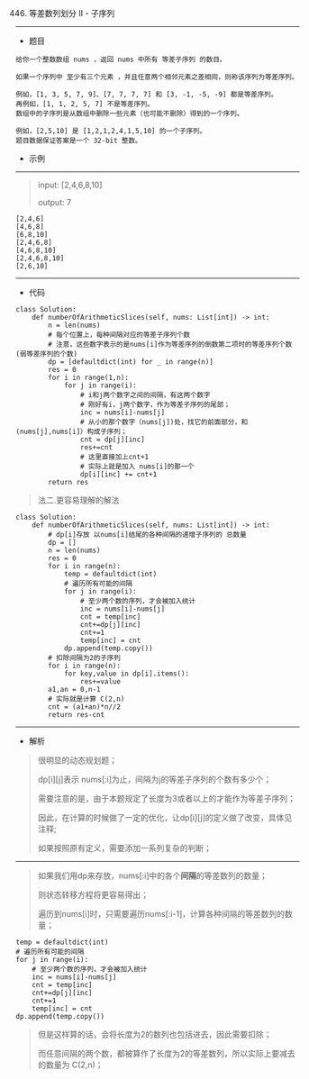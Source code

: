 446. 等差数列划分 II - 子序列
----------
 - 题目
>
>
    给你一个整数数组 nums ，返回 nums 中所有 等差子序列 的数目。

    如果一个序列中 至少有三个元素 ，并且任意两个相邻元素之差相同，则称该序列为等差序列。
    
    例如，[1, 3, 5, 7, 9]、[7, 7, 7, 7] 和 [3, -1, -5, -9] 都是等差序列。
    再例如，[1, 1, 2, 5, 7] 不是等差序列。
    数组中的子序列是从数组中删除一些元素（也可能不删除）得到的一个序列。
    
    例如，[2,5,10] 是 [1,2,1,2,4,1,5,10] 的一个子序列。
    题目数据保证答案是一个 32-bit 整数。
 - 示例
 ----------
> input: [2,4,6,8,10]
> 
> 
> output: 7
> 
    [2,4,6]
    [4,6,8]
    [6,8,10]
    [2,4,6,8]
    [4,6,8,10]
    [2,4,6,8,10]
    [2,6,10]
 ----------
 - 代码
 >
> 
    class Solution:
        def numberOfArithmeticSlices(self, nums: List[int]) -> int:
            n = len(nums)
            # 每个位置上，每种间隔对应的等差子序列个数
            # 注意，这些数字表示的是nums[i]作为等差序列的倒数第二项时的等差序列个数(弱等差序列的个数)
            dp = [defaultdict(int) for _ in range(n)]
            res = 0
            for i in range(1,n):
                for j in range(i):
                    # i和j两个数字之间的间隔，有这两个数字
                    # 刚好有i，j两个数字，作为等差子序列的尾部；
                    inc = nums[i]-nums[j]
                    # 从小的那个数字（nums[j])处，找它的前面部分，和(nums[j],nums[i]）构成子序列；
                    cnt = dp[j][inc]
                    res+=cnt
                    # 这里直接加上cnt+1
                    # 实际上就是加入 nums[i]的那一个
                    dp[i][inc] += cnt+1
            return res
>
> 法二.更容易理解的解法
> 
    class Solution:
        def numberOfArithmeticSlices(self, nums: List[int]) -> int:
            # dp[i]存放 以nums[i]结尾的各种间隔的递增子序列的 总数量
            dp = []
            n = len(nums)
            res = 0
            for i in range(n):
                temp = defaultdict(int)
                # 遍历所有可能的间隔
                for j in range(i):
                    # 至少两个数的序列，才会被加入统计
                    inc = nums[i]-nums[j]
                    cnt = temp[inc]
                    cnt+=dp[j][inc]
                    cnt+=1
                    temp[inc] = cnt
                dp.append(temp.copy())
            # 扣除间隔为2的子序列
            for i in range(n):
                for key,value in dp[i].items():
                    res+=value
            a1,an = 0,n-1
            # 实际就是计算 C(2,n)
            cnt = (a1+an)*n//2
            return res-cnt
    
  ----------
 - 解析
 >
> 很明显的动态规划题；
> 
> dp[i][j]表示 nums[:i]为止，间隔为j的等差子序列的个数有多少个；
> 
> 需要注意的是，由于本题规定了长度为3或者以上的才能作为等差子序列；
> 
> 因此，在计算的时候做了一定的优化，让dp[i][j]的定义做了改变，具体见注释;
> 
> 如果按照原有定义，需要添加一系列复杂的判断；
  ----------
>
> 如果我们用dp来存放，nums[:i]中的各个**间隔**的等差数列的数量；
> 
> 则状态转移方程将更容易得出；
> 
> 遍历到nums[i]时，只需要遍历nums[:i-1]，计算各种间隔的等差数列的数量；
> 
    temp = defaultdict(int)
    # 遍历所有可能的间隔
    for j in range(i):
        # 至少两个数的序列，才会被加入统计
        inc = nums[i]-nums[j]
        cnt = temp[inc]
        cnt+=dp[j][inc]
        cnt+=1
        temp[inc] = cnt
    dp.append(temp.copy())
> 
> 但是这样算的话，会将长度为2的数列也包括进去，因此需要扣除；
> 
> 而任意间隔的两个数，都被算作了长度为2的等差数列，所以实际上要减去的数量为 C(2,n)；
> 